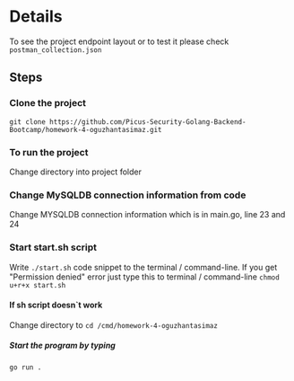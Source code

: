 # Details
To see the project endpoint layout or to test it please check  `postman_collection.json`

## Steps

### Clone the project
`git clone https://github.com/Picus-Security-Golang-Backend-Bootcamp/homework-4-oguzhantasimaz.git`

### To run the project
Change directory into project folder

### Change MySQLDB connection information from code
Change MYSQLDB connection information which is in main.go, line 23 and 24

### Start start.sh script
Write `./start.sh` code snippet to the terminal / command-line.
If you get "Permission denied" error just type this to terminal / command-line
`chmod u+r+x start.sh`

#### If sh script doesn`t work
Change directory to
`cd /cmd/homework-4-oguzhantasimaz`

##### Start the program by typing
`go run .`


